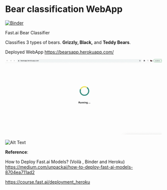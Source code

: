 # Bear classification WebApp
[![Binder](https://mybinder.org/badge_logo.svg)](https://mybinder.org/v2/gh/Aravinda89/bear_app/HEAD?urlpath=%2Fvoila%2Frender%2FBear_App.ipynb)
 
Fast.ai Bear Classifier

Classifies 3 types of bears.
**Grizzly, Black,** and **Teddy Bears**.

Deployed WebApp
https://bearsapp.herokuapp.com/

![Alt Text](https://github.com/Aravinda89/bear_app/blob/main/webapp.gif)

![Alt Text](https://miro.medium.com/max/1200/1*0zHkYqOY6AT4q3Mk3pyTkw.gif)



**Reference**:

How to Deploy Fast.ai Models? (Voilà , Binder and Heroku)
https://medium.com/unpackai/how-to-deploy-fast-ai-models-8704ea711ad2

https://course.fast.ai/deployment_heroku
